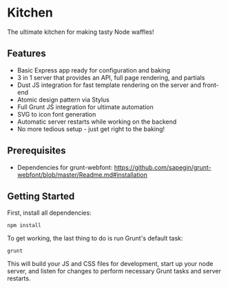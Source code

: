 Kitchen
=======

The ultimate kitchen for making tasty Node waffles!

## Features

* Basic Express app ready for configuration and baking
* 3 in 1 server that provides an API, full page rendering, and partials
* Dust JS integration for fast template rendering on the server and front-end
* Atomic design pattern via Stylus
* Full Grunt JS integration for ultimate automation
* SVG to icon font generation
* Automatic server restarts while working on the backend
* No more tedious setup - just get right to the baking!

## Prerequisites

* Dependencies for grunt-webfont: https://github.com/sapegin/grunt-webfont/blob/master/Readme.md#installation
  

## Getting Started

First, install all dependencies:
```
npm install
```

To get working, the last thing to do is run Grunt's default task:
```
grunt
```

This will build your JS and CSS files for development, start up your node server, and listen for changes to perform necessary Grunt tasks and server restarts.
